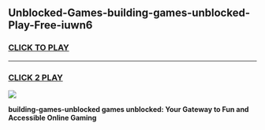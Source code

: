 
## Unblocked-Games-building-games-unblocked-Play-Free-iuwn6
<h3>
<a href="https://premium76.site?title=building-games-unblocked&ref=09A">CLICK TO PLAY</a></h3>
<hr>

<h3>
<a href="https://premium76.site?title=building-games-unblocked&ref=09A">CLICK 2 PLAY</a>
  
</h3>

<a href="https://premium76.site?title=building-games-unblocked&ref=09A"><img src="https://clearcache.store/games.png"></a>


**building-games-unblocked games unblocked: Your Gateway to Fun and Accessible Online Gaming**
